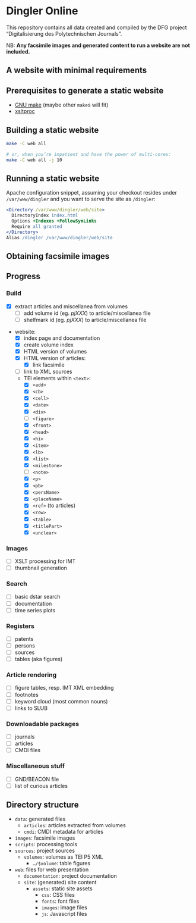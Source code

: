 # Dingler Online

This repository contains all data created and compiled by the
DFG project “Digitalisierung des Polytechnischen Journals”.

NB: **Any facsimile images and generated content to run a website are
not included.**

## A website with minimal requirements

## Prerequisites to generate a static website

- [GNU make](https://www.gnu.org/software/make/) (maybe other `make`s will fit)
- [xsltproc](https://gitlab.gnome.org/GNOME/libxml2/-/wikis/home)

## Building a static website

```bash
make -C web all

# or, when you’re impatient and have the power of multi-cores:
make -C web all -j 10
```

## Running a static website

Apache configuration snippet, assuming your checkout resides under
`/var/www/dingler` and you want to serve the site as `/dingler`:

```apache
<Directory /var/www/dingler/web/site>
  DirectoryIndex index.html
  Options +Indexes +FollowSymLinks
  Require all granted
</Directory>
Alias /dingler /var/www/dingler/web/site
```

## Obtaining facsimile images

## Progress

### Build

- [x] extract articles and miscellanea from volumes
  - [ ] add volume id (eg. *pjXXX*) to article/miscellanea file
  - [ ] shelfmark id (eg. *pjXXX*) to article/miscellanea file
- website:
  - [x] index page and documentation
  - [x] create volume index
  - [x] HTML version of volumes
  - [x] HTML version of articles:
    - [x] link facsimile
  - [ ] link to XML sources
  - TEI elements within `<text>`:
    - [x] `<add>`
    - [x] `<cb>`
    - [x] `<cell>`
    - [x] `<date>`
    - [x] `<div>`
    - [ ] `<figure>`
    - [x] `<front>`
    - [x] `<head>`
    - [x] `<hi>`
    - [x] `<item>`
    - [x] `<lb>`
    - [x] `<list>`
    - [x] `<milestone>`
    - [ ] `<note>`
    - [x] `<p>`
    - [x] `<pb>`
    - [x] `<persName>`
    - [x] `<placeName>`
    - [x] `<ref>` (to articles)
    - [x] `<row>`
    - [x] `<table>`
    - [x] `<titlePart>`
    - [x] `<unclear>`

### Images

- [ ] XSLT processing for IMT
- [ ] thumbnail generation

### Search

- [ ] basic dstar search
- [ ] documentation
- [ ] time series plots

### Registers

- [ ] patents
- [ ] persons
- [ ] sources
- [ ] tables (aka figures)

### Article rendering

- [ ] figure tables, resp. IMT XML embedding
- [ ] footnotes
- [ ] keyword cloud (most common nouns)
- [ ] links to SLUB

### Downloadable packages

- [ ] journals
- [ ] articles
- [ ] CMDI files

### Miscellaneous stuff

- [ ] GND/BEACON file
- [ ] list of curious articles

## Directory structure

* `data`: generated files
  * `articles`: articles extracted from volumes
  * `cmdi`: CMDI metadata for articles
* `images`: facsimile images
* `scripts`: processing tools
* `sources`: project sources
  * `volumes`: volumes as TEI P5 XML
    * `…/$volume`: table figures
* `web`: files for web presentation 
  * `documentation`: project documentation
  * `site`: (generated) site content
    * `assets`: static site assets
      * `css`: CSS files
      * `fonts`: font files
      * `images`: image files
      * `js`: Javascript files
